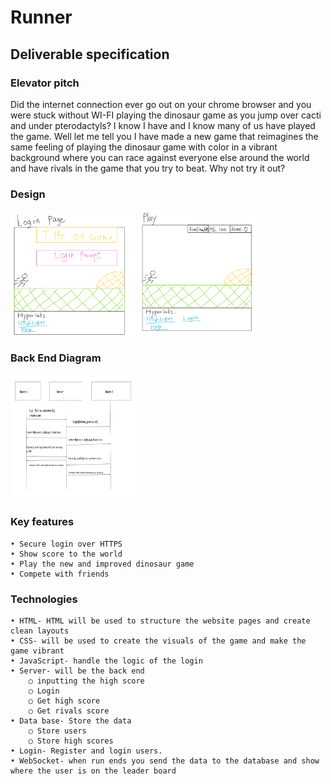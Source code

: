 # **Runner**
## **Deliverable specification**
### **Elevator pitch**

Did the internet connection ever go out on your chrome browser and you were stuck without WI-FI playing the dinosaur game as you jump over cacti and under pterodactyls? I know I have and I know many of us have played the game. Well let me tell you I have made a new game that reimagines the same feeling of playing the dinosaur game with color in a vibrant background where you can race against everyone else around the world and have rivals in the game that you try to beat. Why not try it out? 

### **Design**

<img src="LoginPage.png" 
             height = "200" width = "200" alt="LoginPage">
<img src="Play.png" 
            height = "200" width = "200" alt="PlayPage">           

### **Back End Diagram**

 <img src="ProgramLayout.png" 
             height = "200" width = "200" alt="BackEnd">


### **Key features**
	• Secure login over HTTPS 
	• Show score to the world 
	• Play the new and improved dinosaur game
	• Compete with friends 
### **Technologies**
	• HTML- HTML will be used to structure the website pages and create clean layouts 
	• CSS- will be used to create the visuals of the game and make the game vibrant 
	• JavaScript- handle the logic of the login
	• Server- will be the back end 
		○ inputting the high score 
		○ Login
		○ Get high score
		○ Get rivals score 
	• Data base- Store the data 
		○ Store users 
		○ Store high scores 
	• Login- Register and login users. 
	• WebSocket- when run ends you send the data to the database and show where the user is on the leader board 
